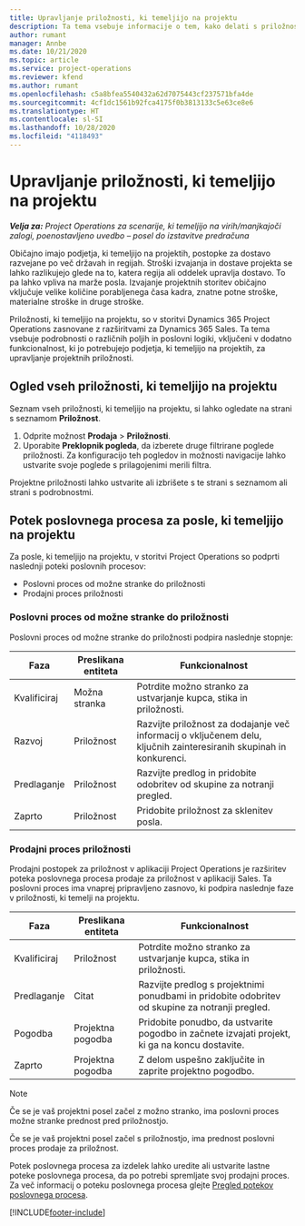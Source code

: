 ```yaml
---
title: Upravljanje priložnosti, ki temeljijo na projektu
description: Ta tema vsebuje informacije o tem, kako delati s priložnostmi, povezanimi s projekti.
author: rumant
manager: Annbe
ms.date: 10/21/2020
ms.topic: article
ms.service: project-operations
ms.reviewer: kfend
ms.author: rumant
ms.openlocfilehash: c5a8bfea5540432a62d7075443cf237571bfa4de
ms.sourcegitcommit: 4cf1dc1561b92fca4175f0b3813133c5e63ce8e6
ms.translationtype: HT
ms.contentlocale: sl-SI
ms.lasthandoff: 10/28/2020
ms.locfileid: "4118493"
---
```

# <a name="manage-project-based-opportunities"></a>Upravljanje priložnosti, ki temeljijo na projektu

_**Velja za:** Project Operations za scenarije, ki temeljijo na virih/manjkajoči zalogi, poenostavljeno uvedbo – posel do izstavitve predračuna_

Običajno imajo podjetja, ki temeljijo na projektih, postopke za dostavo razvejane po več državah in regijah. Stroški izvajanja in dostave projekta se lahko razlikujejo glede na to, katera regija ali oddelek upravlja dostavo. To pa lahko vpliva na marže posla. Izvajanje projektnih storitev običajno vključuje velike količine porabljenega časa kadra, znatne potne stroške, materialne stroške in druge stroške.

Priložnosti, ki temeljijo na projektu, so v storitvi Dynamics 365 Project Operations zasnovane z razširitvami za Dynamics 365 Sales. Ta tema vsebuje podrobnosti o različnih poljih in poslovni logiki, vključeni v dodatno funkcionalnost, ki jo potrebujejo podjetja, ki temeljijo na projektih, za upravljanje projektnih priložnosti.

## <a name="view-all-project-based-opportunities"></a>Ogled vseh priložnosti, ki temeljijo na projektu

Seznam vseh priložnosti, ki temeljijo na projektu, si lahko ogledate na strani s seznamom **Priložnost**. 

1. Odprite možnost **Prodaja** > **Priložnosti**.
2. Uporabite **Preklopnik pogleda**, da izberete druge filtrirane poglede priložnosti. Za konfiguracijo teh pogledov in možnosti navigacije lahko ustvarite svoje poglede s prilagojenimi merili filtra.

Projektne priložnosti lahko ustvarite ali izbrišete s te strani s seznamom ali strani s podrobnostmi.

## <a name="business-process-flow-for-project-based-deals"></a>Potek poslovnega procesa za posle, ki temeljijo na projektu

Za posle, ki temeljijo na projektu, v storitvi Project Operations so podprti naslednji poteki poslovnih procesov:

- Poslovni proces od možne stranke do priložnosti
- Prodajni proces priložnosti

### <a name="lead-to-opportunity-business-process"></a>Poslovni proces od možne stranke do priložnosti 
Poslovni proces od možne stranke do priložnosti podpira naslednje stopnje:

| Faza | Preslikana entiteta | Funkcionalnost |
| --- | --- | --- |
| Kvalificiraj | Možna stranka | Potrdite možno stranko za ustvarjanje kupca, stika in priložnosti. |
| Razvoj | Priložnost | Razvijte priložnost za dodajanje več informacij o vključenem delu, ključnih zainteresiranih skupinah in konkurenci. |
| Predlaganje | Priložnost | Razvijte predlog in pridobite odobritev od skupine za notranji pregled. |
| Zaprto | Priložnost | Pridobite priložnost za sklenitev posla. |

### <a name="opportunity-sales-process"></a>Prodajni proces priložnosti
Prodajni postopek za priložnost v aplikaciji Project Operations je razširitev poteka poslovnega procesa prodaje za priložnost v aplikaciji Sales. Ta poslovni proces ima vnaprej pripravljeno zasnovo, ki podpira naslednje faze v priložnosti, ki temelji na projektu.

| Faza | Preslikana entiteta | Funkcionalnost |
| --- | --- | --- |
| Kvalificiraj | Priložnost | Potrdite možno stranko za ustvarjanje kupca, stika in priložnosti. |
| Predlaganje | Citat | Razvijte predlog s projektnimi ponudbami in pridobite odobritev od skupine za notranji pregled. |
| Pogodba | Projektna pogodba | Pridobite ponudbo, da ustvarite pogodbo in začnete izvajati projekt, ki ga na koncu dostavite. |
| Zaprto | Projektna pogodba | Z delom uspešno zaključite in zaprite projektno pogodbo. |

> [!NOTE]
> Če se je vaš projektni posel začel z možno stranko, ima poslovni proces možne stranke prednost pred priložnostjo.
>
> Če se je vaš projektni posel začel s priložnostjo, ima prednost poslovni proces prodaje za priložnost.

Potek poslovnega procesa za izdelek lahko uredite ali ustvarite lastne poteke poslovnega procesa, da po potrebi spremljate svoj prodajni proces. Za več informacij o poteku poslovnega procesa glejte [Pregled potekov poslovnega procesa](https://docs.microsoft.com/dynamics365/customerengagement/on-premises/customize/business-process-flows-overview).


[!INCLUDE[footer-include](../includes/footer-banner.md)]